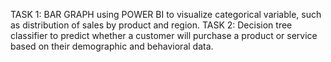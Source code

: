 TASK 1: BAR GRAPH using POWER BI to visualize categorical variable, such as distribution of sales by product and region.
TASK 2: Decision tree classifier to predict whether a customer will purchase a product or service based on their demographic and behavioral data.
